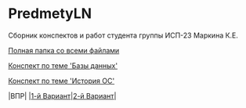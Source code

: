 # PredmetyLN
Сборник конспектов и работ студента группы ИСП-23 Маркина К.Е.

[Полная папка со всеми файлами](https://drive.google.com/drive/folders/1B4K8cWacFqrXqSoxEl3787vvBC2guwFE)


[Конспект по теме 'Базы данных'](https://docs.google.com/document/d/14fo6lsIvCwX52dnX-t4s7cNqjlb_o-SgkcstyQQtiyE/edit?usp=drive_link)

[Конспект по теме 'История ОС'](https://docs.google.com/document/d/1HmwZbtCgW_6uOMW5zVFEdNKscVqwvS13C-w2XRP6iZA/edit?usp=drive_link)

|ВПР|
|[1-й Вариант](https://docs.google.com/document/d/1BTqa6NHcPlWcboOBk-ISKZ5FtYBHI6or/edit?usp=drive_link&ouid=118001589816062457601&rtpof=true&sd=true)|[2-й Вариант](https://docs.google.com/document/d/1PgiDqVbrnkAOEYagXbDueNQvpdknXNOA/edit?usp=drive_link&ouid=118001589816062457601&rtpof=true&sd=true)|


